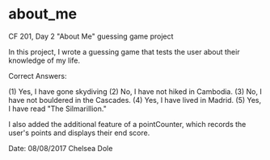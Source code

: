 # about_me
CF 201, Day 2
"About Me" guessing game project

In this project, I wrote a guessing game that tests the user about their knowledge of my life.

Correct Answers:

(1) Yes, I have gone skydiving
(2) No, I have not hiked in Cambodia.
(3) No, I have not bouldered in the Cascades.
(4) Yes, I have lived in Madrid.
(5) Yes, I have read "The Silmarillion."

I also added the additional feature of a pointCounter, which records the user's points and displays their end score.

Date: 08/08/2017
Chelsea Dole
